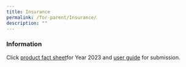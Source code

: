 ```yaml
---
title: Insurance
permalink: /for-parent/Insurance/
description: ""
---
```

### **Information**

Click [product fact sheet](/files/product%20fact%20sheet%20year%202023.pdf)for Year 2023 and [user guide](https://go.gov.sg/2023-insurance-user-guide) for submission.